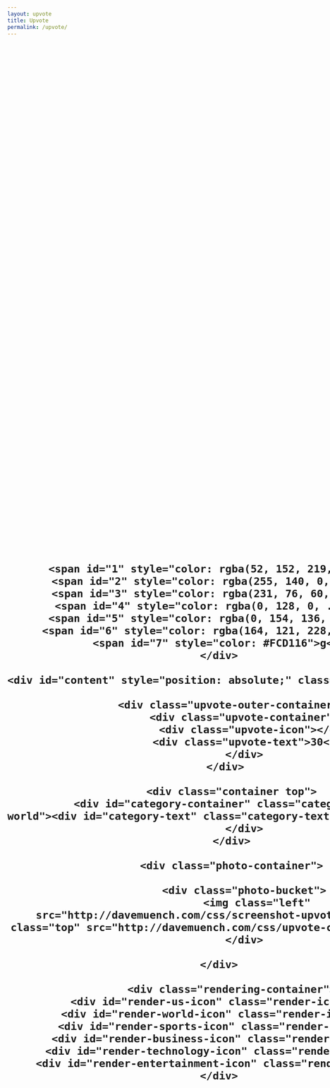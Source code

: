 ```yaml
---
layout: upvote
title: Upvote
permalink: /upvote/
---
```


<div class="body">
<div id="loading-circle" style="position: absolute; top: 47%; transform: translateY(-47%); width:100%; text-align: center; font-family: Sans-Serif; font-weight:bold; font-size: 2em;">
		
		<span id="1" style="color: rgba(52, 152, 219, 1)">L</span>
		<span id="2" style="color: rgba(255, 140, 0, 1)">o</span>
		<span id="3" style="color: rgba(231, 76, 60, 1)">a</span>
		<span id="4" style="color: rgba(0, 128, 0, .9)">d</span>
		<span id="5" style="color: rgba(0, 154, 136, .9)">i</span>
		<span id="6" style="color: rgba(164, 121, 228, .9)">n</span>
		<span id="7" style="color: #FCD116">g</span>
	</div>

	<div id="content" style="position: absolute;" class="display-none">
	
		<div class="upvote-outer-container">
			<div class="upvote-container">
				<div class="upvote-icon"></div>
				<div class="upvote-text">30</div>
			</div>
		</div>	
    
    	<div class="container top">
    		<div id="category-container" class="category-container world"><div id="category-text" class="category-text us">world</div>
    		</div>
    	</div>
    
    	<div class="photo-container">
       		
       		<div class="photo-bucket">
        		<img class="left" src="http://davemuench.com/css/screenshot-upvote.png"><img class="top" src="http://davemuench.com/css/upvote-contribute.png">
    		</div>
        
	</div>
    
    	<div class="rendering-container">
		<div id="render-us-icon" class="render-icon"></div>
		<div id="render-world-icon" class="render-icon"></div>
		<div id="render-sports-icon" class="render-icon"></div>
		<div id="render-business-icon" class="render-icon"></div>
		<div id="render-technology-icon" class="render-icon"></div>
		<div id="render-entertainment-icon" class="render-icon"></div>
	</div>
	
</div>
    	
<script src="http://davemuench.com/js/jquery-2.0.0.min.js"></script>
<script src="http://davemuench.com/js/fastclick.js"></script>
<script src="http://davemuench.com/js/upvote.js"></script>

<script>
	new Upvote();
</script>

</body>
